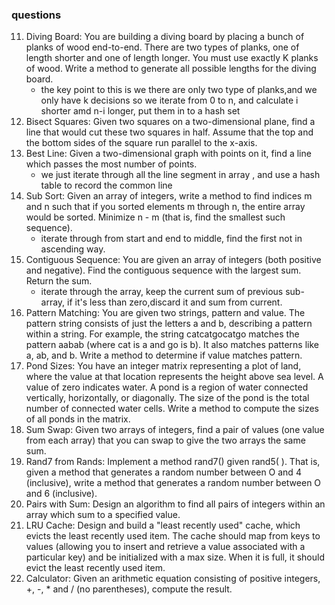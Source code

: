 ### questions
11. Diving Board: You are building a diving board by placing a bunch of planks of wood end-to-end.
    There are two types of planks, one of length shorter and one of length longer. 
    You must use exactly K planks of wood. Write a method to generate all possible lengths for the diving board.
    * the key point to this is we there are only two type of planks,and we only have k decisions
      so we iterate from 0 to n, and calculate i shorter amd n-i longer, put them in to a hash set  
12. Bisect Squares: Given two squares on a two-dimensional plane, find a line that would cut these two
  squares in half. Assume that the top and the bottom sides of the square run parallel to the x-axis.
13. Best Line: Given a two-dimensional graph with points on it, find a line which passes the most number of points.
    * we just iterate through all the line segment in array , and use a hash table to record the common line
14. Sub Sort: Given an array of integers, write a method to find indices m and n such that if you sorted
  elements m through n, the entire array would be sorted. Minimize n - m (that is, find the smallest
  such sequence).
    * iterate through from start and end to middle, find the first not in ascending way.
15. Contiguous Sequence: You are given an array of integers (both positive and negative). Find the contiguous sequence with the largest sum. Return the sum.
    * iterate through the array, keep the current sum of previous sub-array, if it's less than zero,discard it and sum from current.
16. Pattern Matching: You are given two strings, pattern and value. The pattern string consists of
  just the letters a and b, describing a pattern within a string. For example, the string catcatgocatgo
  matches the pattern aabab (where cat is a and go is b). It also matches patterns like a, ab, and b.
  Write a method to determine if value matches pattern.
17. Pond Sizes: You have an integer matrix representing a plot of land, where the value at that location
  represents the height above sea level. A value of zero indicates water. A pond is a region of
  water connected vertically, horizontally, or diagonally. The size of the pond is the total number of
  connected water cells. Write a method to compute the sizes of all ponds in the matrix.
18. Sum Swap: Given two arrays of integers, find a pair of values (one value from each array) that you
  can swap to give the two arrays the same sum.
19. Rand7 from Rands: Implement a method rand7() given rand5( ). That is, given a method that
  generates a random number between O and 4 (inclusive), write a method that generates a random
  number between O and 6 (inclusive).
20. Pairs with Sum: Design an algorithm to find all pairs of integers within an array which sum to a
  specified value.
21. LRU Cache: Design and build a "least recently used" cache, which evicts the least recently used
  item. The cache should map from keys to values (allowing you to insert and retrieve a value associated
  with a particular key) and be initialized with a max size. When it is full, it should evict the least
  recently used item.
22. Calculator: Given an arithmetic equation consisting of positive integers, +, -, * and / (no parentheses),
  compute the result.
